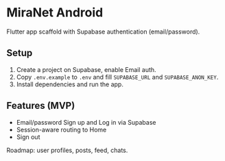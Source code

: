 # MiraNet Android

Flutter app scaffold with Supabase authentication (email/password).

## Setup

1. Create a project on Supabase, enable Email auth.
2. Copy `.env.example` to `.env` and fill `SUPABASE_URL` and `SUPABASE_ANON_KEY`.
3. Install dependencies and run the app.

## Features (MVP)
- Email/password Sign up and Log in via Supabase
- Session-aware routing to Home
- Sign out

Roadmap: user profiles, posts, feed, chats.

